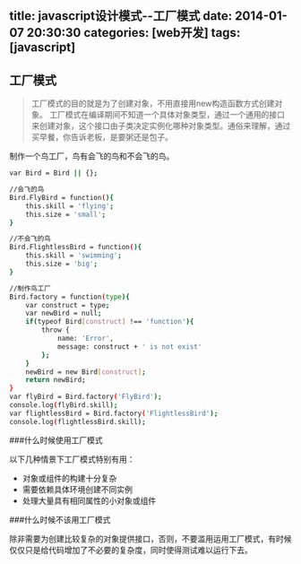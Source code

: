 title: javascript设计模式--工厂模式
date: 2014-01-07 20:30:30
categories: [web开发]
tags: [javascript]
---

工厂模式
-------------------------

> 工厂模式的目的就是为了创建对象，不用直接用new构造函数方式创建对象。
> 工厂模式在编译期间不知道一个具体对象类型，通过一个通用的接口来创建对象，这个接口由子类决定实例化哪种对象类型。通俗来理解，通过买早餐，你告诉老板，是要粥还是包子。

制作一个鸟工厂，鸟有会飞的鸟和不会飞的鸟。

<!--more-->
```sh
var Bird = Bird || {};

//会飞的鸟
Bird.FlyBird = function(){
    this.skill = 'flying';
    this.size = 'small';
}

//不会飞的鸟
Bird.FlightlessBird = function(){
    this.skill = 'swimming';
    this.size = 'big';
}

//制作鸟工厂
Bird.factory = function(type){
    var construct = type;
    var newBird = null;
    if(typeof Bird[construct] !== 'function'){
        throw {
            name: 'Error',
            message: construct + ' is not exist'
        };
    }
    newBird = new Bird[construct];
    return newBird;
}
var flyBird = Bird.factory('FlyBird');
console.log(flyBird.skill);
var flightlessBird = Bird.factory('FlightlessBird');
console.log(flightlessBird.skill);
```

###什么时候使用工厂模式

以下几种情景下工厂模式特别有用：

* 对象或组件的构建十分复杂
* 需要依赖具体环境创建不同实例
* 处理大量具有相同属性的小对象或组件

###什么时候不该用工厂模式

除非需要为创建比较复杂的对象提供接口，否则，不要滥用运用工厂模式，有时候仅仅只是给代码增加了不必要的复杂度，同时使得测试难以运行下去。

